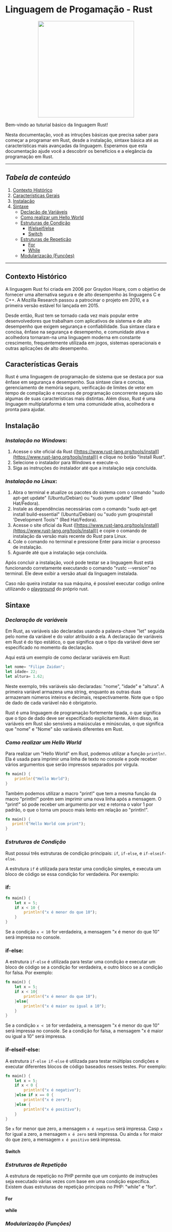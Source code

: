 # Linguagem de Progamação - **Rust**

<p align="center">
<img src="https://www.freecodecamp.org/news/content/images/2021/01/rust-mascot.png" width="300">
</p>

Bem-vindo ao tuturial básico da linguagem Rust!

Nesta documentação, você as intruções básicas que precisa saber para começar a programar em Rust, desde a instalação, sintaxe básica até as características mais avançadas da linguagem. Esperamos que esta documentação ajude você a descobrir os benefícios e a elegância da programação em Rust.

---

## **_Tabela de conteúdo_**

1.  [Contexto Histórico](#contexto-histórico)
1.  [Características Gerais](#características-gerais)
1.  [Instalação](#instalação)
1.  [Sintaxe](#sintaxe)
    - [Declação de Variáveis](#declaração-de-variáveis)
    - [Como realizar um Hello World](#como-realizar-um-hello-world)
    - [Estruturas de Condição](#estruturas-de-condição)
      - [If/elseif/else](#ifelseifelse)
      - [Switch](#switch)
    - [Estruturas de Repetição](#estruturas-de-repetição)
      - [For](#for)
      - [While](#while)
    - [Modularização (Funções)](#modularização-funções)

---

## Contexto Histórico

A linguagem Rust foi criada em 2006 por Graydon Hoare, com o objetivo de fornecer uma alternativa segura e de alto desempenho às linguagens C e C++. A Mozilla Research passou a patrocinar o projeto em 2010, e a primeira versão estável foi lançada em 2015.

Desde então, Rust tem se tornado cada vez mais popular entre desenvolvedores que trabalham com aplicativos de sistema e de alto desempenho que exigem segurança e confiabilidade. Sua sintaxe clara e concisa, ênfase na segurança e desempenho, e comunidade ativa e acolhedora tornaram-na uma linguagem moderna em constante crescimento, frequentemente utilizada em jogos, sistemas operacionais e outras aplicações de alto desempenho.

## Características Gerais

Rust é uma linguagem de programação de sistema que se destaca por sua ênfase em segurança e desempenho. Sua sintaxe clara e concisa, gerenciamento de memória seguro, verificação de limites de vetor em tempo de compilação e recursos de programação concorrente segura são algumas de suas características mais distintas. Além disso, Rust é uma linguagem multiplataforma e tem uma comunidade ativa, acolhedora e pronta para ajudar.

## Instalação

### **_Instalação no Windows_**:

1.  Acesse o site oficial da Rust ([https://www.rust-lang.org/tools/install](https://www.rust-lang.org/tools/install)) e clique no botão "Install Rust".
2.  Selecione o instalador para Windows e execute-o.
3.  Siga as instruções do instalador até que a instalação seja concluída.

### **_Instalação no Linux_**:

1.  Abra o terminal e atualize os pacotes do sistema com o comando "sudo apt-get update" (Ubuntu/Debian) ou "sudo yum update" (Red Hat/Fedora).
2.  Instale as dependências necessárias com o comando "sudo apt-get install build-essential" (Ubuntu/Debian) ou "sudo yum groupinstall 'Development Tools'" (Red Hat/Fedora).
3.  Acesse o site oficial da Rust ([https://www.rust-lang.org/tools/install](https://www.rust-lang.org/tools/install)) e copie o comando de instalação da versão mais recente do Rust para Linux.
4.  Cole o comando no terminal e pressione Enter para iniciar o processo de instalação.
5.  Aguarde até que a instalação seja concluída.

Após concluir a instalação, você pode testar se a linguagem Rust está funcionando corretamente executando o comando "rustc --version" no terminal. Ele deve exibir a versão atual da linguagem instalada.

Caso não queira instalar na sua máquina, é possível executar codigo online utilizando o [playground](https://play.rust-lang.org/?version=stable&mode=debug&edition=2021) do próprio rust.

## Sintaxe

### **_Declaração de variáveis_**

Em Rust, as variáveis são declaradas usando a palavra-chave "let" seguida pelo nome da variável e do valor atribuído a ela. A declaração de variáveis em Rust é do tipo estático, o que significa que o tipo da variável deve ser especificado no momento da declaração.

Aqui está um exemplo de como declarar variáveis em Rust:

```rust
let nome= "Filipe Zaidan";
let idade= 22;
let altura= 1.62;
```

Neste exemplo, três variáveis são declaradas: "nome", "idade" e "altura". A primeira variável armazena uma string, enquanto as outras duas armazenam números inteiros e decimais, respectivamente. Note que o tipo de dado de cada variável não é obrigatorio.

Rust é uma linguagem de programação fortemente tipada, o que significa que o tipo de dado deve ser especificado explicitamente. Além disso, as variáveis em Rust são sensíveis a maiúsculas e minúsculas, o que significa que "nome" e "Nome" são variáveis diferentes em Rust.

### **_Como realizar um Hello World_**

Para realizar um "Hello World" em Rust, podemos utilizar a função `println!`. Ela é usada para imprimir uma linha de texto no console e pode receber vários argumentos que serão impressos separados por vírgula.

```rust
fn main() {
    println!("Hello World");
}
```

Também podemos utilizar a macro "print!" que tem a mesma função da macro "println!" porém sem imprimir uma nova linha após a mensagem. O "print!" só pode receber um argumento por vez e retorna o valor 1 por padrão, o que o torna um pouco mais lento em relação ao "println!".

```rust
fn main() {
   print!("Hello World com print");
}
```

### **_Estruturas de Condição_**

Rust possui três estruturas de condição principais: `if`, `if-else`, e `if-elseif-else`.

A estrutura `if` é utilizada para testar uma condição simples, e executa um bloco de código se essa condição for verdadeira. Por exemplo:

### if:

```rust
fn main() {
	let x = 5;
	if x < 10 {
	    println!("x é menor do que 10");
	}
}
```

Se a condição `x < 10` for verdadeira, a mensagem "x é menor do que 10" será impressa no console.

### if-else:

A estrutura `if-else` é utilizada para testar uma condição e executar um bloco de código se a condição for verdadeira, e outro bloco se a condição for falsa. Por exemplo:

```rust
fn main() {
	let x = 5;
	if x < 10{
	    println!("x é menor do que 10");
	}else{
	    println!("x é maior ou igual a 10");
	}
}
```

Se a condição `x < 10` for verdadeira, a mensagem "x é menor do que 10" será impressa no console. Se a condição for falsa, a mensagem "x é maior ou igual a 10" será impressa.

### if-elseif-else:

A estrutura `if-else if-else` é utilizada para testar múltiplas condições e executar diferentes blocos de código baseados nesses testes. Por exemplo:

```rust
fn main() {
	let x = 5;
	if x < 0 {
	    println!("x é negativo");
	}else if x == 0 {
	    println!("x é zero");
	}else {
	    println!("x é positivo");
	}
}
```

Se `x` for menor que zero, a mensagem `x é negativo` será impressa. Casp `x` for igual a zero, a mensagem `x é zero` será impressa. Ou ainda `x` for maior do que zero, a mensagem `x é positivo` será impressa.

#### Switch

### **_Estruturas de Repetição_**

A estrutura de repetição no PHP permite que um conjunto de instruções seja executado várias vezes com base em uma condição específica. Existem duas estruturas de repetição principais no PHP: "while" e "for".

#### For

#### while

### **_Modularização (Funções)_**
